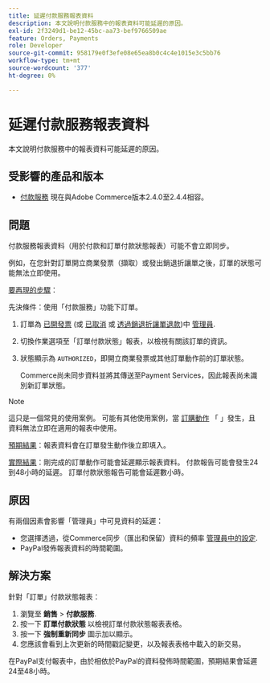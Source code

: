 ```yaml
---
title: 延遲付款服務報表資料
description: 本文說明付款服務中的報表資料可能延遲的原因。
exl-id: 2f3249d1-be12-45bc-aa73-bef9766509ae
feature: Orders, Payments
role: Developer
source-git-commit: 958179e0f3efe08e65ea8b0c4c4e1015e3c5bb76
workflow-type: tm+mt
source-wordcount: '377'
ht-degree: 0%

---
```


# 延遲付款服務報表資料

本文說明付款服務中的報表資料可能延遲的原因。

## 受影響的產品和版本

* [付款服務](https://marketplace.magento.com/magento-payment-services.html) 現在與Adobe Commerce版本2.4.0至2.4.4相容。

## 問題

付款服務報表資料（用於付款和訂單付款狀態報表）可能不會立即同步。

例如，在您針對訂單開立商業發票（擷取）或發出銷退折讓單之後，訂單的狀態可能無法立即使用。

<u>要再現的步驟</u>：

先決條件：使用「付款服務」功能下訂單。

1. 訂單為 [已開發票](https://docs.magento.com/user-guide/sales/invoice-create.html) (或 [已取消](https://docs.magento.com/user-guide/sales/order-update.html#cancel-a-pending-order) 或 [透過銷退折讓單退款](https://docs.magento.com/user-guide/sales/credit-memos.html))中 [管理員](https://docs.magento.com/user-guide/stores/admin.html).
1. 切換作業選項至「訂單付款狀態」報表，以檢視有關該訂單的資訊。
1. 狀態顯示為 `AUTHORIZED`，即開立商業發票或其他訂單動作前的訂單狀態。

   Commerce尚未同步資料並將其傳送至Payment Services，因此報表尚未識別新訂單狀態。

>[!NOTE]
>
>這只是一個常見的使用案例。 可能有其他使用案例，當 [訂購動作](https://docs.magento.com/user-guide/sales/order-actions.html) 「 」發生，且資料無法立即在適用的報表中使用。

<u>預期結果</u>：報表資料會在訂單發生動作後立即填入。

<u>實際結果</u>：剛完成的訂單動作可能會延遲顯示報表資料。 付款報告可能會發生24到48小時的延遲。 訂單付款狀態報告可能會延遲數小時。

## 原因

有兩個因素會影響「管理員」中可見資料的延遲：

* 您選擇透過，從Commerce同步（匯出和保留）資料的頻率 [管理員中的設定](https://experienceleague.adobe.com/docs/commerce-merchant-services/payment-services/configure/configure-admin.html).
* PayPal發佈報表資料的時間範圍。

## 解決方案

針對「訂單」付款狀態報表：

1. 瀏覽至 **銷售** > **付款服務**.
1. 按一下 **訂單付款狀態** 以檢視訂單付款狀態報表表格。
1. 按一下 **強制重新同步** 圖示加以顯示。
1. 您應該會看到上次更新的時間戳記變更，以及報表表格中載入的新交易。

在PayPal支付報表中，由於相依於PayPal的資料發佈時間範圍，預期結果會延遲24至48小時。
